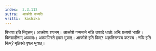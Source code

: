 ```yaml
---
index:  3.3.112
sutra:  आक्रोशे नञ्यतिः
vritti:  kashika 
---
```


विभाषा इति निवृत्तम्। आक्रोशः शपनम्। आक्रोशे गम्यमाने नञि उपपदे धातोः अनिः प्रत्ययो भवति। क्तिन्नादीनाम् अपवादः। अकरणिस्ते वृषल भूयात्। आक्रोशे इति किम्? अकृतिस्तस्य कटस्य। नञि इति किम्? मृतिस्ते वृषल भूयात्।

